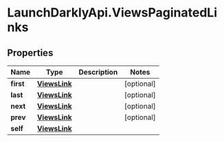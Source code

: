 # LaunchDarklyApi.ViewsPaginatedLinks

## Properties

Name | Type | Description | Notes
------------ | ------------- | ------------- | -------------
**first** | [**ViewsLink**](ViewsLink.md) |  | [optional] 
**last** | [**ViewsLink**](ViewsLink.md) |  | [optional] 
**next** | [**ViewsLink**](ViewsLink.md) |  | [optional] 
**prev** | [**ViewsLink**](ViewsLink.md) |  | [optional] 
**self** | [**ViewsLink**](ViewsLink.md) |  | 


